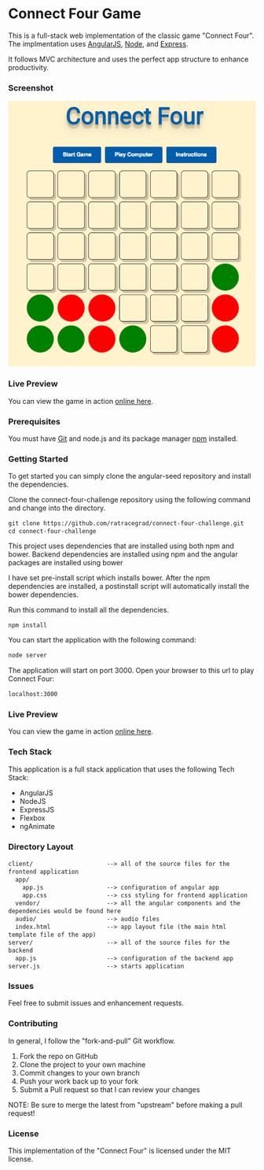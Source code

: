 # Connect Four Game

This is a full-stack web implementation of the classic game "Connect Four". The implmentation uses [AngularJS](http://angularjs.org/), [Node](https://nodejs.org/en/), and [Express](http://expressjs.com/). 

It follows MVC architecture and uses the perfect app structure to enhance productivity.

### Screenshot
![Connect Four Screnshot](/screenshots/connectfour.png?raw=true "Connect Four by Jennifer Bland")

### Live Preview
You can view the game in action [online here](https://salesloft-hireme.herokuapp.com).

### Prerequisites

You must have [Git](http://git-scm.com/) and node.js and its package manager [npm](http://nodejs.org/) installed.

### Getting Started

To get started you can simply clone the angular-seed repository and install the dependencies.

Clone the connect-four-challenge repository using the following command and change into the directory.

```
git clone https://github.com/ratracegrad/connect-four-challenge.git
cd connect-four-challenge
```

This project uses dependencies that are installed using both npm and bower. Backend dependencies are installed using npm  and the angular packages are installed using bower

I have set pre-install script which installs bower. After the npm dependencies are installed, a postinstall script will automatically install the bower dependencies.

Run this command to install all the dependencies.

```
npm install
```

You can start the application with the following command:
```bash
node server
```

The application will start on port 3000. Open your browser to this url to play Connect Four:
```bash
localhost:3000
```

### Live Preview
You can view the game in action [online here](https://salesloft-hireme.herokuapp.com).


### Tech Stack

This application is a full stack application that uses the following Tech Stack:
* AngularJS
* NodeJS
* ExpressJS
* Flexbox
* ngAnimate

### Directory Layout

```
client/                     --> all of the source files for the frontend application
  app/
    app.js                  --> configuration of angular app
    app.css                 --> css styling for frontend application
  vendor/                   --> all the angular components and the dependencies would be found here
  audio/           		    --> audio files
  index.html                --> app layout file (the main html template file of the app)
server/                     --> all of the source files for the backend
  app.js                    --> configuration of the backend app
server.js                   --> starts application
```

### Issues
Feel free to submit issues and enhancement requests.

### Contributing
In general, I follow the "fork-and-pull" Git workflow.

1. Fork the repo on GitHub
2. Clone the project to your own machine
3. Commit changes to your own branch
4. Push your work back up to your fork
5. Submit a Pull request so that I can review your changes

NOTE: Be sure to merge the latest from "upstream" before making a pull request!

### License
This implementation of the "Connect Four" is licensed under the MIT license.